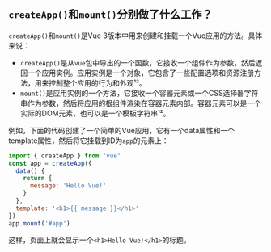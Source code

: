 ## `createApp()`和`mount()`分别做了什么工作？

`createApp()`和`mount()`是Vue 3版本中用来创建和挂载一个Vue应用的方法。具体来说：

- `createApp()`是从`vue`包中导出的一个函数，它接收一个组件作为参数，然后返回一个应用实例。应用实例是一个对象，它包含了一些配置选项和资源注册方法，用来控制整个应用的行为和外观¹²。
- `mount()`是应用实例的一个方法，它接收一个容器元素或一个CSS选择器字符串作为参数，然后将应用的根组件渲染在容器元素内部。容器元素可以是一个实际的DOM元素，也可以是一个模板字符串¹²。

例如，下面的代码创建了一个简单的Vue应用，它有一个data属性和一个template属性，然后将它挂载到ID为`app`的元素上：

```js
import { createApp } from 'vue'
const app = createApp({
  data() {
    return {
      message: 'Hello Vue!'
    }
  },
  template: '<h1>{{ message }}</h1>'
})
app.mount('#app')
```

这样，页面上就会显示一个`<h1>Hello Vue!</h1>`的标题。
